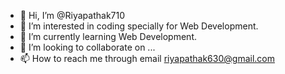 - 👋 Hi, I’m @Riyapathak710
- 👀 I’m interested in coding specially for Web Development.
- 🌱 I’m currently learning Web Development.
- 💞️ I’m looking to collaborate on ...
- 📫 How to reach me through email riyapathak630@gmail.com

<!---
Riyapathak710/Riyapathak710 is a ✨ special ✨ repository because its `README.md` (this file) appears on your GitHub profile.
You can click the Preview link to take a look at your changes.
--->
